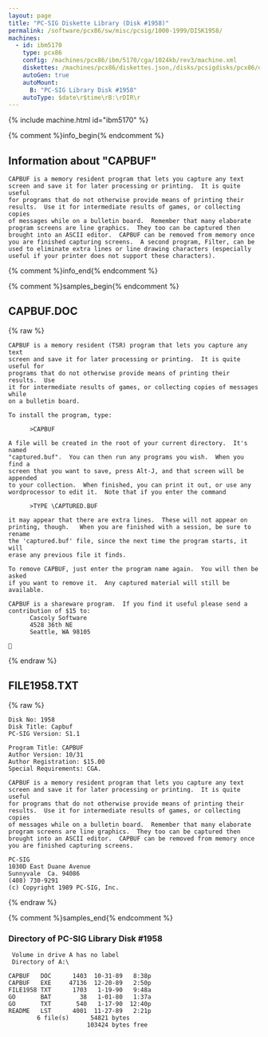```yaml
---
layout: page
title: "PC-SIG Diskette Library (Disk #1958)"
permalink: /software/pcx86/sw/misc/pcsig/1000-1999/DISK1958/
machines:
  - id: ibm5170
    type: pcx86
    config: /machines/pcx86/ibm/5170/cga/1024kb/rev3/machine.xml
    diskettes: /machines/pcx86/diskettes.json,/disks/pcsigdisks/pcx86/diskettes.json
    autoGen: true
    autoMount:
      B: "PC-SIG Library Disk #1958"
    autoType: $date\r$time\rB:\rDIR\r
---
```


{% include machine.html id="ibm5170" %}

{% comment %}info_begin{% endcomment %}

## Information about "CAPBUF"

    CAPBUF is a memory resident program that lets you capture any text
    screen and save it for later processing or printing.  It is quite useful
    for programs that do not otherwise provide means of printing their
    results.  Use it for intermediate results of games, or collecting copies
    of messages while on a bulletin board.  Remember that many elaborate
    program screens are line graphics.  They too can be captured then
    brought into an ASCII editor.  CAPBUF can be removed from memory once
    you are finished capturing screens.  A second program, Filter, can be
    used to eliminate extra lines or line drawing characters (especially
    useful if your printer does not support these characters).
{% comment %}info_end{% endcomment %}

{% comment %}samples_begin{% endcomment %}

## CAPBUF.DOC

{% raw %}
```
CAPBUF is a memory resident (TSR) program that lets you capture any text 
screen and save it for later processing or printing.  It is quite useful for 
programs that do not otherwise provide means of printing their results.  Use 
it for intermediate results of games, or collecting copies of messages while 
on a bulletin board.  
 
To install the program, type:
 
      >CAPBUF
 
A file will be created in the root of your current directory.  It's named 
"captured.buf".  You can then run any programs you wish.  When you find a 
screen that you want to save, press Alt-J, and that screen will be appended 
to your collection.  When finished, you can print it out, or use any 
wordprocessor to edit it.  Note that if you enter the command

      >TYPE \CAPTURED.BUF

it may appear that there are extra lines.  These will not appear on 
printing, though.   When you are finished with a session, be sure to rename 
the 'captured.buf' file, since the next time the program starts, it will 
erase any previous file it finds.

To remove CAPBUF, just enter the program name again.  You will then be asked 
if you want to remove it.  Any captured material will still be available.
                                 
CAPBUF is a shareware program.  If you find it useful please send a 
contribution of $15 to: 
      Cascoly Software
      4528 36th NE
      Seattle, WA 98105


```
{% endraw %}

## FILE1958.TXT

{% raw %}
```
Disk No: 1958                                                           
Disk Title: Capbuf                                                      
PC-SIG Version: S1.1                                                    
                                                                        
Program Title: CAPBUF                                                   
Author Version: 10/31                                                   
Author Registration: $15.00                                             
Special Requirements: CGA.                                              
                                                                        
CAPBUF is a memory resident program that lets you capture any text      
screen and save it for later processing or printing.  It is quite useful
for programs that do not otherwise provide means of printing their      
results.  Use it for intermediate results of games, or collecting copies
of messages while on a bulletin board.  Remember that many elaborate    
program screens are line graphics.  They too can be captured then       
brought into an ASCII editor.  CAPBUF can be removed from memory once   
you are finished capturing screens.                                     
                                                                        
PC-SIG                                                                  
1030D East Duane Avenue                                                 
Sunnyvale  Ca. 94086                                                    
(408) 730-9291                                                          
(c) Copyright 1989 PC-SIG, Inc.                                         
```
{% endraw %}

{% comment %}samples_end{% endcomment %}

### Directory of PC-SIG Library Disk #1958

     Volume in drive A has no label
     Directory of A:\

    CAPBUF   DOC      1403  10-31-89   8:38p
    CAPBUF   EXE     47136  12-20-89   2:50p
    FILE1958 TXT      1703   1-19-90   9:48a
    GO       BAT        38   1-01-80   1:37a
    GO       TXT       540   1-17-90  12:40p
    README   LST      4001  11-27-89   2:21p
            6 file(s)      54821 bytes
                          103424 bytes free
